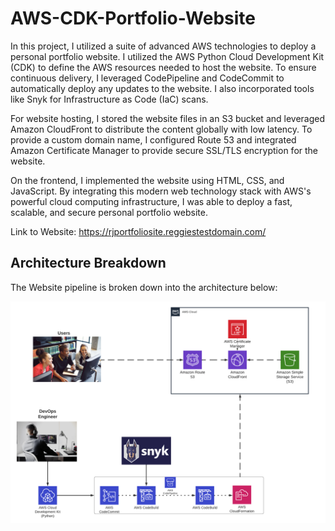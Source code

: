 # AWS-CDK-Portfolio-Website
In this project, I utilized a suite of advanced AWS technologies to deploy a personal portfolio website. I utilized the AWS Python Cloud Development Kit (CDK) to define the AWS resources needed to host the website. To ensure continuous delivery, I leveraged CodePipeline and CodeCommit to automatically deploy any updates to the website. I also incorporated tools like Snyk for Infrastructure as Code (IaC) scans.

For website hosting, I stored the website files in an S3 bucket and leveraged Amazon CloudFront to distribute the content globally with low latency. To provide a custom domain name, I configured Route 53 and integrated Amazon Certificate Manager to provide secure SSL/TLS encryption for the website.

On the frontend, I implemented the website using HTML, CSS, and JavaScript. By integrating this modern web technology stack with AWS's powerful cloud computing infrastructure, I was able to deploy a fast, scalable, and secure personal portfolio website.

Link to Website: https://rjportfoliosite.reggiestestdomain.com/

## Architecture Breakdown

The Website pipeline is broken down into the architecture below:

![portfolio](https://github.com/rjones18/Images/blob/main/Portfolio-Website-Pipeline-Diagram%20(1).png)
